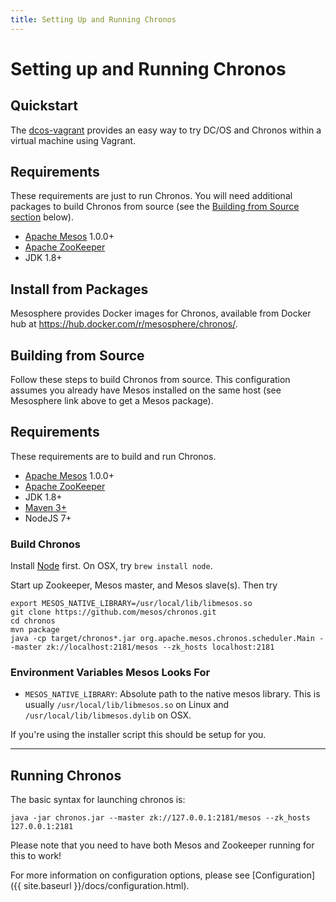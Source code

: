 ```yaml
---
title: Setting Up and Running Chronos
---
```


# Setting up and Running Chronos

## Quickstart

The [dcos-vagrant](https://github.com/dcos/dcos-vagrant) provides an easy way to try DC/OS and Chronos within a virtual machine using Vagrant.

## Requirements

These requirements are just to run Chronos. You will need additional packages to build Chronos from source (see the [Building from Source section](#build-from-source) below).

* [Apache Mesos][Mesos] 1.0.0+
* [Apache ZooKeeper][ZooKeeper]
* JDK 1.8+


## Install from Packages

Mesosphere provides Docker images for Chronos, available from Docker hub at <https://hub.docker.com/r/mesosphere/chronos/>.

## <a name="build-from-source"></a>Building from Source

Follow these steps to build Chronos from source. This configuration assumes you already have Mesos installed on the same host (see Mesosphere link above to get a Mesos package).

## Requirements

These requirements are to build and run Chronos.

* [Apache Mesos][Mesos] 1.0.0+
* [Apache ZooKeeper][ZooKeeper]
* JDK 1.8+
* [Maven 3+](https://maven.apache.org/download.cgi)
* NodeJS 7+


### Build Chronos

Install [Node](http://nodejs.org/) first. On OSX, try `brew install node`.

Start up Zookeeper, Mesos master, and Mesos slave(s).  Then try

    export MESOS_NATIVE_LIBRARY=/usr/local/lib/libmesos.so
    git clone https://github.com/mesos/chronos.git
    cd chronos
    mvn package
    java -cp target/chronos*.jar org.apache.mesos.chronos.scheduler.Main --master zk://localhost:2181/mesos --zk_hosts localhost:2181

### Environment Variables Mesos Looks For

* `MESOS_NATIVE_LIBRARY`: Absolute path to the native mesos library. This is usually `/usr/local/lib/libmesos.so` on Linux and `/usr/local/lib/libmesos.dylib` on OSX.

If you're using the installer script this should be setup for you.

<hr />

## Running Chronos

The basic syntax for launching chronos is:

    java -jar chronos.jar --master zk://127.0.0.1:2181/mesos --zk_hosts 127.0.0.1:2181

Please note that you need to have both Mesos and Zookeeper running for this to work!

For more information on configuration options, please see [Configuration]({{ site.baseurl }}/docs/configuration.html).

[Mesos]: https://mesos.apache.org/ "Apache Mesos"
[Zookeeper]: https://zookeeper.apache.org/ "Apache ZooKeeper"
